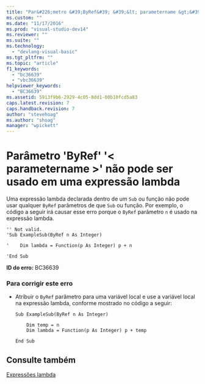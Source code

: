 ```yaml
---
title: "Par&#226;metro &#39;ByRef&#39; &#39;&lt; parametername &gt;&#39; n&#227;o pode ser usado em uma express&#227;o lambda | Microsoft Docs"
ms.custom: ""
ms.date: "11/17/2016"
ms.prod: "visual-studio-dev14"
ms.reviewer: ""
ms.suite: ""
ms.technology: 
  - "devlang-visual-basic"
ms.tgt_pltfrm: ""
ms.topic: "article"
f1_keywords: 
  - "bc36639"
  - "vbc36639"
helpviewer_keywords: 
  - "BC36639"
ms.assetid: 5913f9b6-2929-4c05-8dd1-00b10fcd5a83
caps.latest.revision: 7
caps.handback.revision: 7
author: "stevehoag"
ms.author: "shoag"
manager: "wpickett"
---
```

# Par&#226;metro &#39;ByRef&#39; &#39;&lt; parametername &gt;&#39; n&#227;o pode ser usado em uma express&#227;o lambda
Uma expressão lambda declarada dentro de um `Sub` ou função não pode usar qualquer `ByRef` parâmetros de que `Sub` ou função. Por exemplo, o código a seguir irá causar esse erro porque o `ByRef` parâmetro `n` é usado na expressão lambda.  
  
```  
'' Not valid.   
'Sub ExampleSub(ByRef n As Integer)  
  
'    Dim lambda = Function(p As Integer) p + n  
  
'End Sub  
```  
  
 **ID do erro:** BC36639  
  
### Para corrigir este erro  
  
-   Atribuir o `ByRef` parâmetro para uma variável local e use a variável local na expressão lambda, conforme mostrado no código a seguir:  
  
    ```  
    Sub ExampleSub(ByRef n As Integer)  
  
        Dim temp = n  
        Dim lambda = Function(p As Integer) p + temp  
  
    End Sub  
    ```  
  
## Consulte também  
 [Expressões lambda](../../visual-basic/programming-guide/language-features/procedures/lambda-expressions.md)